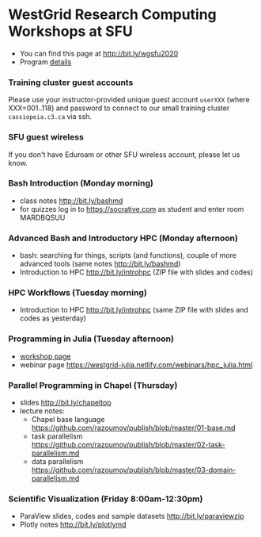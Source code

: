 # WestGrid Research Computing Workshops at SFU

* You can find this page at http://bit.ly/wgsfu2020
* Program <a
  href="https://www.eventbrite.ca/e/westgrid-research-computing-workshops-simon-fraser-university-registration-88799572913"
  target="_blank">details</a>

### Training cluster guest accounts

Please use your instructor-provided unique guest account `userXXX` (where XXX=001..118) and password to
connect to our small training cluster `cassiopeia.c3.ca` via ssh.

### SFU guest wireless

If you don't have Eduroam or other SFU wireless account, please let us know.

### Bash Introduction (Monday morning)

- class notes http://bit.ly/bashmd
- for quizzes log in to https://socrative.com as student and enter room MARDBQSUU

### Advanced Bash and Introductory HPC (Monday afternoon)

- bash: searching for things, scripts (and functions), couple of more advanced tools (same notes http://bit.ly/bashmd)
- Introduction to HPC http://bit.ly/introhpc (ZIP file with slides and codes)

### HPC Workflows (Tuesday morning)

- Introduction to HPC http://bit.ly/introhpc (same ZIP file with slides and codes as yesterday)

### Programming in Julia (Tuesday afternoon)

- <a href="https://westgrid-julia.netlify.com/workshops/julia.html" target="_blank">workshop page</a>
- webinar page https://westgrid-julia.netlify.com/webinars/hpc_julia.html

### Parallel Programming in Chapel (Thursday)

- slides http://bit.ly/chapeltop
- lecture notes:
  - Chapel base language https://github.com/razoumov/publish/blob/master/01-base.md
  - task parallelism https://github.com/razoumov/publish/blob/master/02-task-parallelism.md
  - data parallelism https://github.com/razoumov/publish/blob/master/03-domain-parallelism.md

### Scientific Visualization (Friday 8:00am-12:30pm)

- ParaView slides, codes and sample datasets http://bit.ly/paraviewzip
- Plotly notes http://bit.ly/plotlymd
